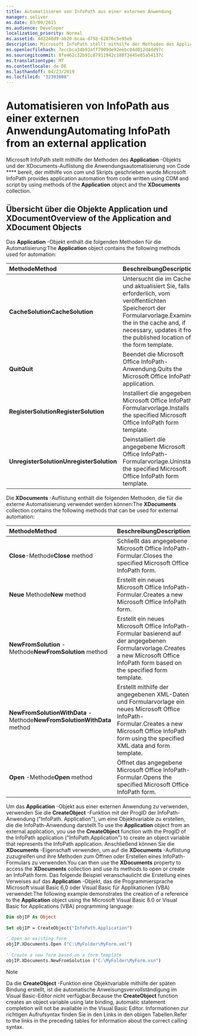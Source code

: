 ```yaml
---
title: Automatisieren von InfoPath aus einer externen Anwendung
manager: soliver
ms.date: 03/09/2015
ms.audience: Developer
localization_priority: Normal
ms.assetid: 4d2248d9-ab20-bcaa-d75b-62876c5e95eb
description: Microsoft InfoPath stellt mithilfe der Methoden des Application-Objekts und der XDocuments-Auflistung die Anwendungsautomatisierung von Code bereit, der mithilfe von COM und Skripts geschrieben wurde.
ms.openlocfilehash: 7eccbca34b93aff7909de92eebc04d012d4dd97c
ms.sourcegitcommit: 8fe462c32b91c87911942c188f3445e85a54137c
ms.translationtype: MT
ms.contentlocale: de-DE
ms.lasthandoff: 04/23/2019
ms.locfileid: "32303808"
---
```

# <a name="automating-infopath-from-an-external-application"></a><span data-ttu-id="a0065-103">Automatisieren von InfoPath aus einer externen Anwendung</span><span class="sxs-lookup"><span data-stu-id="a0065-103">Automating InfoPath from an external application</span></span>

<span data-ttu-id="a0065-104">Microsoft InfoPath stellt mithilfe der Methoden des **Application** -Objekts und der XDocuments-Auflistung die Anwendungsautomatisierung von Code \*\*\*\* bereit, der mithilfe von com und Skripts geschrieben wurde.</span><span class="sxs-lookup"><span data-stu-id="a0065-104">Microsoft InfoPath provides application automation from code written using COM and script by using methods of the **Application** object and the **XDocuments** collection.</span></span> 
  
## <a name="overview-of-the-application-and-xdocument-objects"></a><span data-ttu-id="a0065-105">Übersicht über die Objekte Application und XDocument</span><span class="sxs-lookup"><span data-stu-id="a0065-105">Overview of the Application and XDocument Objects</span></span>

<span data-ttu-id="a0065-106">Das **Application** -Objekt enthält die folgenden Methoden für die Automatisierung:</span><span class="sxs-lookup"><span data-stu-id="a0065-106">The **Application** object contains the following methods used for automation:</span></span> 
  
|<span data-ttu-id="a0065-107">**Methode**</span><span class="sxs-lookup"><span data-stu-id="a0065-107">**Method**</span></span>|<span data-ttu-id="a0065-108">**Beschreibung**</span><span class="sxs-lookup"><span data-stu-id="a0065-108">**Description**</span></span>|
|:-----|:-----|
|<span data-ttu-id="a0065-109">**CacheSolution**</span><span class="sxs-lookup"><span data-stu-id="a0065-109">**CacheSolution**</span></span> <br/> |<span data-ttu-id="a0065-110">Untersucht die im Cache und aktualisiert Sie, falls erforderlich, vom veröffentlichten Speicherort der Formularvorlage.</span><span class="sxs-lookup"><span data-stu-id="a0065-110">Examines the in the cache and, if necessary, updates it from the published location of the form template.</span></span>  <br/> |
|<span data-ttu-id="a0065-111">**Quit**</span><span class="sxs-lookup"><span data-stu-id="a0065-111">**Quit**</span></span> <br/> |<span data-ttu-id="a0065-112">Beendet die Microsoft Office InfoPath-Anwendung.</span><span class="sxs-lookup"><span data-stu-id="a0065-112">Quits the Microsoft Office InfoPath application.</span></span>  <br/> |
|<span data-ttu-id="a0065-113">**RegisterSolution**</span><span class="sxs-lookup"><span data-stu-id="a0065-113">**RegisterSolution**</span></span> <br/> |<span data-ttu-id="a0065-114">Installiert die angegebene Microsoft Office InfoPath-Formularvorlage.</span><span class="sxs-lookup"><span data-stu-id="a0065-114">Installs the specified Microsoft Office InfoPath form template.</span></span>  <br/> |
|<span data-ttu-id="a0065-115">**UnregisterSolution**</span><span class="sxs-lookup"><span data-stu-id="a0065-115">**UnregisterSolution**</span></span> <br/> |<span data-ttu-id="a0065-116">Deinstalliert die angegebene Microsoft Office InfoPath-Formularvorlage.</span><span class="sxs-lookup"><span data-stu-id="a0065-116">Uninstalls the specified Microsoft Office InfoPath form template.</span></span>  <br/> |
   
<span data-ttu-id="a0065-117">Die **XDocuments** -Auflistung enthält die folgenden Methoden, die für die externe Automatisierung verwendet werden können:</span><span class="sxs-lookup"><span data-stu-id="a0065-117">The **XDocuments** collection contains the following methods that can be used for external automation:</span></span> 
  
|<span data-ttu-id="a0065-118">**Methode**</span><span class="sxs-lookup"><span data-stu-id="a0065-118">**Method**</span></span>|<span data-ttu-id="a0065-119">**Beschreibung**</span><span class="sxs-lookup"><span data-stu-id="a0065-119">**Description**</span></span>|
|:-----|:-----|
|<span data-ttu-id="a0065-120">**Close**-Methode</span><span class="sxs-lookup"><span data-stu-id="a0065-120">**Close** method</span></span>  <br/> |<span data-ttu-id="a0065-121">Schließt das angegebene Microsoft Office InfoPath-Formular.</span><span class="sxs-lookup"><span data-stu-id="a0065-121">Closes the specified Microsoft Office InfoPath form.</span></span>  <br/> |
|<span data-ttu-id="a0065-122">**Neue** Methode</span><span class="sxs-lookup"><span data-stu-id="a0065-122">**New** method</span></span>  <br/> |<span data-ttu-id="a0065-123">Erstellt ein neues Microsoft Office InfoPath-Formular.</span><span class="sxs-lookup"><span data-stu-id="a0065-123">Creates a new Microsoft Office InfoPath form.</span></span>  <br/> |
|<span data-ttu-id="a0065-124">**NewFromSolution** -Methode</span><span class="sxs-lookup"><span data-stu-id="a0065-124">**NewFromSolution** method</span></span>  <br/> |<span data-ttu-id="a0065-125">Erstellt ein neues Microsoft Office InfoPath-Formular basierend auf der angegebenen Formularvorlage.</span><span class="sxs-lookup"><span data-stu-id="a0065-125">Creates a new Microsoft Office InfoPath form based on the specified form template.</span></span>  <br/> |
|<span data-ttu-id="a0065-126">**NewFromSolutionWithData** -Methode</span><span class="sxs-lookup"><span data-stu-id="a0065-126">**NewFromSolutionWithData** method</span></span>  <br/> |<span data-ttu-id="a0065-127">Erstellt mithilfe der angegebenen XML-Daten und Formularvorlage ein neues Microsoft Office InfoPath-Formular.</span><span class="sxs-lookup"><span data-stu-id="a0065-127">Creates a new Microsoft Office InfoPath form using the specified XML data and form template.</span></span>  <br/> |
|<span data-ttu-id="a0065-128">**Open** -Methode</span><span class="sxs-lookup"><span data-stu-id="a0065-128">**Open** method</span></span>  <br/> |<span data-ttu-id="a0065-129">Öffnet das angegebene Microsoft Office InfoPath-Formular.</span><span class="sxs-lookup"><span data-stu-id="a0065-129">Opens the specified Microsoft Office InfoPath form.</span></span>  <br/> |
   
<span data-ttu-id="a0065-130">Um das **Application** -Objekt aus einer externen Anwendung zu verwenden, verwenden Sie die **CreateObject** -Funktion mit der ProgID der InfoPath-Anwendung ("InfoPath. Application"), um eine Objektvariable zu erstellen, die die InfoPath-Anwendung darstellt.</span><span class="sxs-lookup"><span data-stu-id="a0065-130">To use the **Application** object from an external application, you use the **CreateObject** function with the ProgID of the InfoPath application ("InfoPath.Application") to create an object variable that represents the InfoPath application.</span></span> <span data-ttu-id="a0065-131">Anschließend können Sie die **XDocuments** -Eigenschaft verwenden, um auf die **XDocuments** -Auflistung zuzugreifen und ihre Methoden zum Öffnen oder Erstellen eines InfoPath-Formulars zu verwenden.</span><span class="sxs-lookup"><span data-stu-id="a0065-131">You can then use the **XDocuments** property to access the **XDocuments** collection and use its methods to open or create an InfoPath form.</span></span> <span data-ttu-id="a0065-132">Das folgende Beispiel veranschaulicht die Erstellung eines Verweises auf das **Application** -Objekt, das die Programmiersprache Microsoft visual Basic 6,0 oder Visual Basic für Applikationen (VBA) verwendet:</span><span class="sxs-lookup"><span data-stu-id="a0065-132">The following example demonstrates the creation of a reference to the **Application** object using the Microsoft Visual Basic 6.0 or Visual Basic for Applications (VBA) programming language:</span></span> 
  
```vb
Dim objIP As Object 
 
Set objIP = CreateObject("InfoPath.Application") 
 
' Open an existing form 
objIP.XDocuments.Open ("C:\MyFolder\MyForm.xml") 
 
' Create a new form based on a form template 
objIP.XDocuments.NewFromSolution ("C:\MyFolder\MyForm.xsn") 

```

> [!NOTE]
> <span data-ttu-id="a0065-133">Da die **CreateObject** -Funktion eine Objektvariable mithilfe der späten Bindung erstellt, ist die automatische Anweisungsvervollständigung im Visual Basic-Editor nicht verfügbar.</span><span class="sxs-lookup"><span data-stu-id="a0065-133">Because the **CreateObject** function creates an object variable using late binding, automatic statement completion will not be available in the Visual Basic Editor.</span></span> <span data-ttu-id="a0065-134">Informationen zur richtigen Aufrufsyntax finden Sie in den Links in den obigen Tabellen.</span><span class="sxs-lookup"><span data-stu-id="a0065-134">Refer to the links in the preceding tables for information about the correct calling syntax.</span></span> 
  


